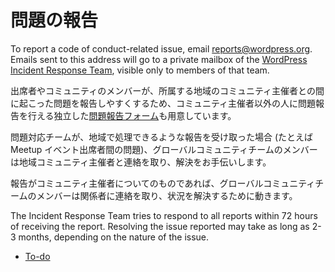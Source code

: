 <!--
# Incident Reporting
-->
# 問題の報告

To report a code of conduct\-related issue, email [reports@wordpress.org](mailto:reports@wordpress.org). Emails sent to this address will go to a private mailbox of the [WordPress Incident Response Team](https://make.wordpress.org/community/handbook/irt/), visible only to members of that team.

<!--
A stand-alone [Incident Reporting form](https://central.wordcamp.org/incident-report/) is also available, to make it easier for attendees and community members to report issues that come up with their local community organizers, to someone other than their local community organizers.
-->
出席者やコミュニティのメンバーが、所属する地域のコミュニティ主催者との間に起こった問題を報告しやすくするため、コミュニティ主催者以外の人に問題報告を行える独立した[問題報告フォーム](https://central.wordcamp.org/incident-report/)も用意しています。

<!--
If the incident response squad receives a report that looks like it could be handled locally — for example, between attendees at a meetup event — a member of the global community team will get in touch with local community organizers to offer assistance.
-->
問題対応チームが、地域で処理できるような報告を受け取った場合 (たとえば Meetup イベント出席者間の問題)、グローバルコミュニティチームのメンバーは地域コミュニティ主催者と連絡を取り、解決をお手伝いします。

<!--
If the report is *about* a community organizer, then we’ll reach out to the concerned parties and work to resolve the situation.
-->
報告がコミュニティ主催者についてのものであれば、グローバルコミュニティチームのメンバーは関係者に連絡を取り、状況を解決するために動きます。


The Incident Response Team tries to respond to all reports within 72 hours of receiving the report. Resolving the issue reported may take as long as 2-3 months, depending on the nature of the issue.

*   [To-do](# "To-do")
